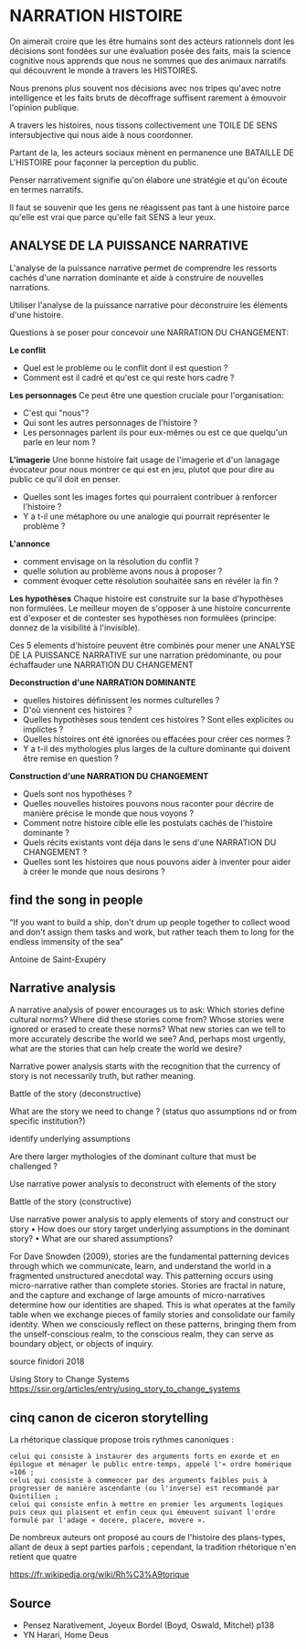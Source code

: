 # NARRATION HISTOIRE

On aimerait croire que les être humains sont des acteurs rationnels dont les décisions sont fondées sur une évaluation posée des faits, mais la science cognitive nous apprends que nous ne sommes que des animaux narratifs qui découvrent le monde à travers les HISTOIRES.

Nous prenons plus souvent nos décisions avec nos tripes qu'avec notre intelligence et les faits bruts de décoffrage suffisent rarement à émouvoir l'opinion publique.

A travers les histoires, nous tissons collectivement une TOILE DE SENS intersubjective qui nous aide à nous coordonner.

Partant de la, les acteurs sociaux mènent en permanence une BATAILLE DE L'HISTOIRE pour façonner la perception du public.

Penser narrativement signifie qu'on élabore une stratégie et qu'on écoute en termes narratifs.

Il faut se souvenir que les gens ne réagissent pas tant à une histoire parce qu'elle est vrai que parce qu'elle fait SENS à leur yeux.

## ANALYSE DE LA PUISSANCE NARRATIVE

L'analyse de la puissance narrative permet de comprendre les ressorts cachés d'une narration dominante et aide à construire de nouvelles narrations.

Utiliser l'analyse de la puissance narrative pour déconstruire les éléments d'une histoire. 

Questions à se poser pour concevoir une NARRATION DU CHANGEMENT:

**Le conflit**
- Quel est le problème ou le conflit dont il est question ?
- Comment est il cadré et qu'est ce qui reste hors cadre ?


**Les personnages**
Ce peut être une question cruciale pour l'organisation: 
- C'est qui "nous"? 
- Qui sont les autres personnages de l'histoire ? 
- Les personnages parlent ils pour eux-mêmes ou est ce que quelqu'un parle en leur nom ?

**L'imagerie**
Une bonne histoire fait usage de l'imagerie et d'un lanagage évocateur pour nous montrer ce qui est en jeu, plutot que pour dire au public ce qu'il doit en penser.
- Quelles sont les images fortes qui pourraient contribuer à renforcer l'histoire ? 
- Y a t-il une métaphore ou une analogie qui pourrait représenter le problème ?

**L'annonce**
- comment envisage on la résolution du conflit ?
- quelle solution au problème avons nous à proposer ?
- comment évoquer cette résolution souhaitée sans en révéler la fin ?

**Les hypothèses**
Chaque histoire est construite sur la base d'hypothèses non formulées. Le meilleur moyen de s'opposer à une histoire concurrente est d'exposer et de contester ses hypothèses non formulées (principe: donnez de la visibilité à l'invisible).

Ces 5 elements d'histoire peuvent être combinés pour mener une ANALYSE DE LA PUISSANCE NARRATIVE sur une narration prédominante,  ou pour échaffauder une NARRATION DU CHANGEMENT


**Deconstruction d'une NARRATION DOMINANTE**

- quelles histoires définissent les normes culturelles ? 
- D'où viennent ces histoires ?
- Quelles hypothèses sous tendent ces histoires ? Sont elles explicites ou implictes ?
- Quelles histoires ont été ignorées ou effacées pour créer ces normes ?
- Y a t-il des mythologies plus larges de la culture dominante qui doivent être remise en question ?

**Construction d'une NARRATION DU CHANGEMENT**

- Quels sont nos hypothèses ?
- Quelles nouvelles histoires pouvons nous raconter pour décrire de manière précise le monde que nous voyons ?
- Comment notre histoire cible elle les postulats cachés de l'histoire dominante ?
- Quels récits existants vont déja dans le sens d'une NARRATION DU CHANGEMENT ? 
- Quelles sont les histoires que nous pouvons aider à inventer pour aider à créer le monde que nous desirons ?



## find the song in people

“If you want to build a ship, don't drum up people together to collect wood and don't assign them tasks and work, but rather teach them to long for the endless immensity of the sea”

 Antoine de Saint-Exupéry

## Narrative analysis

A narrative analysis of power encourages us to ask: Which stories define cultural norms? Where did these stories come from? Whose stories were ignored or erased to create these norms? What new stories can we tell to more accurately describe the world we see? And, perhaps most urgently, what are the stories that can help create the world we desire?

Narrative power analysis starts with the recognition that the currency of story is not necessarily truth, but rather meaning.


Battle of the story (deconstructive)

What are the story we need to change ? (status quo assumptions nd or from specific institution?)

identify underlying assumptions

Are there larger mythologies of the dominant culture that must be challenged ? 

Use narrative power analysis to deconstruct with elements of the story


Battle of the story (constructive)


Use narrative power analysis to apply elements of story and construct our story
• How does our story target underlying assumptions in the dominant story?
• What are our shared assumptions?

For Dave Snowden (2009), stories are the fundamental patterning devices through which we communicate, learn, and understand the world in a fragmented unstructured anecdotal way. This patterning occurs using micro-narrative rather than complete stories. Stories are fractal in nature, and the capture and exchange of large amounts of micro-narratives determine how our identities are shaped. This is what operates at the family table when we exchange pieces of family stories and consolidate our family identity. When we consciously reflect on these patterns, bringing them from the unself-conscious realm, to the conscious realm, they can serve as boundary object, or objects of inquiry.

source finidori 2018

Using Story to Change Systems
https://ssir.org/articles/entry/using_story_to_change_systems

## cinq canon de ciceron storytelling

La rhétorique classique propose trois rythmes canoniques :

    celui qui consiste à instaurer des arguments forts en exorde et en épilogue et ménager le public entre-temps, appelé l'« ordre homérique »106 ;
    celui qui consiste à commencer par des arguments faibles puis à progresser de manière ascendante (ou l'inverse) est recommandé par Quintilien ;
    celui qui consiste enfin à mettre en premier les arguments logiques puis ceux qui plaisent et enfin ceux qui émeuvent suivant l'ordre formulé par l'adage « docere, placere, movere ».

De nombreux auteurs ont proposé au cours de l'histoire des plans-types, allant de deux à sept parties parfois ; cependant, la tradition rhétorique n'en retient que quatre

https://fr.wikipedia.org/wiki/Rh%C3%A9torique


## Source

- Pensez Narativement, Joyeux Bordel (Boyd, Oswald, Mitchel) p138
- YN Harari, Home Deus
